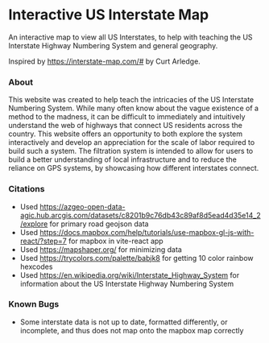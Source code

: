 # Interactive US Interstate Map

An interactive map to view all US Interstates, to help with teaching the US Interstate Highway Numbering System and general geography.

Inspired by https://interstate-map.com/# by Curt Arledge.

### About

This website was created to help teach the intricacies of the US Interstate Numbering System. While many often know about the vague existence of a method to the madness, it can be difficult to immediately and intuitively understand the web of highways that connect US residents across the country. This website offers an opportunity to both explore the system interactively and develop an appreciation for the scale of labor required to build such a system. The filtration system is intended to allow for users to build a better understanding of local infrastructure and to reduce the reliance on GPS systems, by showcasing how different interstates connect.

### Citations

- Used https://azgeo-open-data-agic.hub.arcgis.com/datasets/c8201b9c76db43c89af8d5ead4d35e14_2/explore for primary road geojson data
- Used https://docs.mapbox.com/help/tutorials/use-mapbox-gl-js-with-react/?step=7 for mapbox in vite-react app
- Used https://mapshaper.org/ for minimizing data
- Used https://trycolors.com/palette/babjk8 for getting 10 color rainbow hexcodes
- Used https://en.wikipedia.org/wiki/Interstate_Highway_System for information about the US Interstate Highway Numbering System

### Known Bugs

- Some interstate data is not up to date, formatted differently, or incomplete, and thus does not map onto the mapbox map correctly
